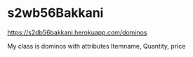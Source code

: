 # s2wb56Bakkani
https://s2db56bakkani.herokuapp.com/dominos

My class is dominos with attributes Itemname, Quantity, price
